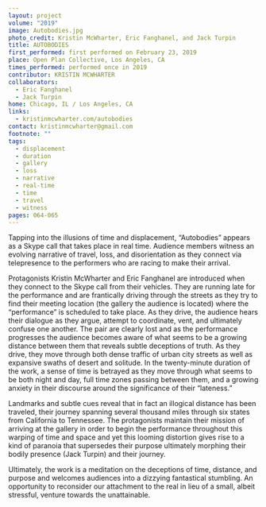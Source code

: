 ```yaml
---
layout: project
volume: "2019"
image: Autobodies.jpg
photo_credit: Kristin McWharter, Eric Fanghanel, and Jack Turpin
title: AUTOBODIES
first_performed: first performed on February 23, 2019
place: Open Plan Collective, Los Angeles, CA
times_performed: performed once in 2019
contributor: KRISTIN MCWHARTER
collaborators:
  - Eric Fanghanel
  - Jack Turpin
home: Chicago, IL / Los Angeles, CA
links:
  - kristinmcwharter.com/autobodies
contact: kristinmcwharter@gmail.com
footnote: ""
tags:
  - displacement
  - duration
  - gallery
  - loss
  - narrative
  - real-time
  - time
  - travel
  - witness
pages: 064-065
---
```


Tapping into the illusions of time and displacement, “Autobodies” appears as a Skype call that takes place in real time. Audience members witness an evolving narrative of travel, loss, and disorientation as they connect via telepresence to the performers who are racing to make their arrival.

Protagonists Kristin McWharter and Eric Fanghanel are introduced when they connect to the Skype call from their vehicles. They are running late for the performance and are frantically driving through the streets as they try to find their meeting location (the gallery the audience is located) where the “performance” is scheduled to take place. As they drive, the audience hears their dialogue as they argue, attempt to coordinate, vent, and ultimately confuse one another. The pair are clearly lost and as the performance progresses the audience becomes aware of what seems to be a growing distance between them that reveals subtle deceptions of truth. As they drive, they move through both dense traffic of urban city streets as well as expansive swaths of desert and solitude. In the twenty-minute duration of the work, a sense of time is betrayed as they move through what seems to be both night and day, full time zones passing between them, and a growing anxiety in their discourse around the significance of their “lateness.”

Landmarks and subtle cues reveal that in fact an illogical distance has been traveled, their journey spanning several thousand miles through six states from California to Tennessee. The protagonists maintain their mission of arriving at the gallery in order to begin the performance throughout this warping of time and space and yet this looming distortion gives rise to a kind of paranoia that supersedes their purpose ultimately morphing their bodily presence (Jack Turpin) and their journey.

Ultimately, the work is a meditation on the deceptions of time, distance, and purpose and welcomes audiences into a dizzying fantastical stumbling. An opportunity to reconsider our attachment to the real in lieu of a small, albeit stressful, venture towards the unattainable.
